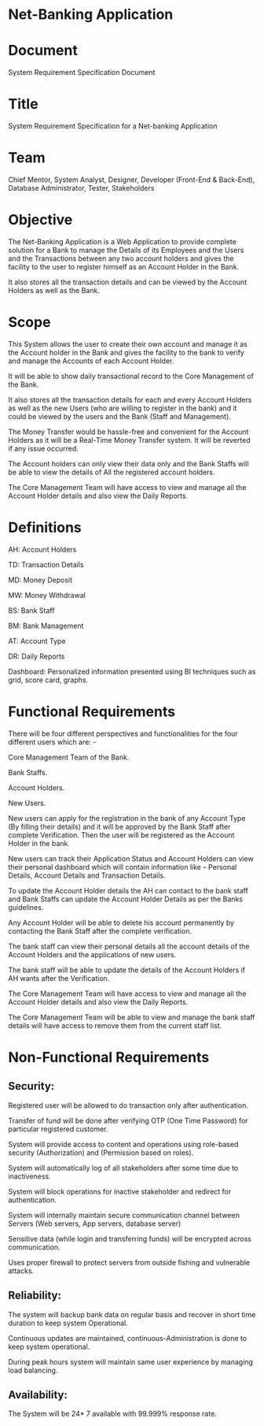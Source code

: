 # Net-Banking Application

# Document
System Requirement Specification Document

# Title 
System Requirement Specification for a Net-banking Application

# Team 
Chief Mentor, System Analyst, Designer, Developer (Front-End & Back-End), Database Administrator, Tester, Stakeholders

# Objective
The Net-Banking Application is a Web Application to provide complete solution for a Bank to manage the Details of its Employees and the Users and the Transactions between any two account holders and gives the facility to the user to register himself as an Account Holder in the Bank.

It also stores all the transaction details and can be viewed by the Account Holders as well as the Bank.


# Scope
This System allows the user to create their own account and manage it as the Account holder in the Bank and gives the facility to the bank to verify and manage the Accounts of each Account Holder.

It will be able to show daily transactional record to the Core Management of the Bank.   

It also stores all the transaction details for each and every Account Holders as well as the new Users (who are willing to register in the bank) and it could be viewed by the users and the Bank (Staff and Management).

The Money Transfer would be hassle-free and convenient for the Account Holders as it will be a Real-Time Money Transfer system. It will be reverted if any issue occurred.

The Account holders can only view their data only and the Bank Staffs will be able to view the details of All the registered account holders.

The Core Management Team will have access to view and manage all the Account Holder details and also view the Daily Reports.


# Definitions
AH: Account Holders

TD: Transaction Details

MD: Money Deposit

MW: Money Withdrawal

BS: Bank Staff

BM: Bank Management

AT: Account Type

DR: Daily Reports

Dashboard: Personalized information presented using BI techniques such as grid, score card, graphs. 

# Functional Requirements
There will be four different perspectives and functionalities for the four different users which are: -

Core Management Team of the Bank.

Bank Staffs.

Account Holders.

New Users.


New users can apply for the registration in the bank of any Account Type (By filling their details) and it will be approved by the Bank Staff after complete Verification. Then the user will be registered as the Account Holder in the bank.

New users can track their Application Status and Account Holders can view their personal dashboard which will contain information like – Personal Details, Account Details and Transaction Details.

To update the Account Holder details the AH can contact to the bank staff and Bank Staffs can update the Account Holder Details as per the Banks guidelines.

Any Account Holder will be able to delete his account permanently by contacting the Bank Staff after the complete verification.

The bank staff can view their personal details all the account details of the Account Holders and the applications of new users.

The bank staff will be able to update the details of the Account Holders if AH wants after the Verification.

The Core Management Team will have access to view and manage all the Account Holder details and also view the Daily Reports.

The Core Management Team will be able to view and manage the bank staff details will have access to remove them from the current staff list.  

# Non-Functional Requirements

## Security:

Registered user will be allowed to do transaction only after authentication.

Transfer of fund will be done after verifying OTP (One Time Password) for particular registered customer.

System will provide access to content and operations using role-based security (Authorization) and (Permission based on roles).

System will automatically log of all stakeholders after some time due to inactiveness.

System will block operations for inactive stakeholder and redirect for authentication.

System will internally maintain secure communication channel between Servers
(Web servers, App servers, database server)

Sensitive data (while login and transferring funds) will be encrypted across communication.

Uses proper firewall to protect servers from outside fishing and vulnerable attacks.

## Reliability:

The system will backup bank data on regular basis and recover in short time duration to keep system Operational.

Continuous updates are maintained, continuous-Administration is done to keep system operational. 

During peak hours system will maintain same user experience by managing load balancing.

## Availability:

The System will be 24* 7 available with 99.999% response rate.







